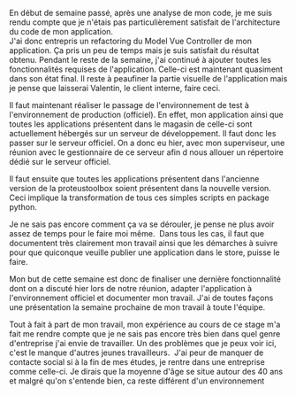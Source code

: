 En début de semaine passé, après une analyse de mon code, je me suis rendu compte que je n'étais pas particulièrement satisfait de l'architecture du code de mon application.  
J'ai donc entrepris un refactoring du Model Vue Controller de mon application. Ça pris un peu de temps mais je suis satisfait du résultat obtenu. Pendant le reste de la semaine, j'ai continué à ajouter toutes les fonctionnalités requises de l'application. Celle-ci est maintenant quasiment dans son état final. Il reste à peaufiner la partie visuelle de l'application mais je pense que laisserai Valentin, le client interne, faire ceci.  
  
Il faut maintenant réaliser le passage de l'environnement de test à l'environnement de production (officiel). En effet, mon application ainsi que toutes les applications présentent dans le magasin de celle-ci sont actuellement hébergés sur un serveur de développement. Il faut donc les passer sur le serveur officiel. On a donc eu hier, avec mon superviseur, une réunion avec le gestionnaire de ce serveur afin d nous allouer un répertoire dédié sur le serveur officiel.

Il faut ensuite que toutes les applications présentent dans l'ancienne version de la proteustoolbox soient présentent dans la nouvelle version. Ceci implique la transformation de tous ces simples scripts en package python.  

Je ne sais pas encore comment ça va se dérouler, je pense ne plus avoir assez de temps pour le faire moi même. 
Dans tous les cas, il faut que documentent très clairement mon travail ainsi que les démarches à suivre pour que quiconque veuille publier une application dans le store, puisse le faire.

  
Mon but de cette semaine est donc de finaliser une dernière fonctionnalité dont on a discuté hier lors de notre réunion, adapter l'application à l'environnement officiel et documenter mon travail. J'ai de toutes façons une présentation la semaine prochaine de mon travail à toute l'équipe.  
  
  
Tout à fait à part de mon travail, mon expérience au cours de ce stage m'a fait me rendre compte que je ne sais pas encore très bien dans quel genre d'entreprise j'ai envie de travailler. Un des problèmes que je peux voir ici, c'est le manque d'autres jeunes travailleurs.  J'ai peur de manquer de contacte social si à la fin de mes études, je rentre dans une entreprise comme celle-ci. Je dirais que la moyenne d'âge se situe autour des 40 ans et malgré qu'on s'entende bien, ca reste différent d'un environnement